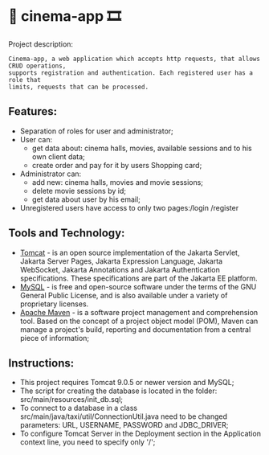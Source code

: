 # :movie_camera: cinema-app :film_strip:

Project description:

    Cinema-app, a web application which accepts http requests, that allows CRUD operations, 
    supports registration and authentication. Each registered user has a role that 
    limits, requests that can be processed. 

## Features:
- Separation of roles for user and administrator;
- User can: 
  - get data about: cinema halls, movies, available sessions and to his own client data;
  - create order and pay for it by users Shopping card;
- Administrator can:
  - add new: cinema halls, movies and movie sessions;
  - delete movie sessions by id;
  - get data about user by his email;
- Unregistered users have access to only two pages:/login /register 

## Tools and Technology:
- [Tomcat](https://tomcat.apache.org) - is an open source implementation of the Jakarta Servlet,
  Jakarta Server Pages, Jakarta Expression Language, Jakarta WebSocket,
  Jakarta Annotations and Jakarta Authentication specifications.
  These specifications are part of the Jakarta EE platform.
- [MySQL](https://dev.mysql.com) - is free and open-source software under the terms of the GNU General Public License,
  and is also available under a variety of proprietary licenses.
- [Apache Maven](https://maven.apache.org) - is a software project management and comprehension tool.
  Based on the concept of a project object model (POM), Maven can manage a project's build,
  reporting and documentation from a central piece of information;


## Instructions:
- This project requires Tomcat 9.0.5 or newer version and MySQL;
- The script for creating the database is located in the folder:
  src/main/resources/init_db.sql;
- To connect to a database in a class src/main/java/taxi/util/ConnectionUtil.java
  need to be changed parameters: URL, USERNAME, PASSWORD and JDBC_DRIVER;
- To configure Tomcat Server in the Deployment section in the Application context line, you need to specify only '/';
